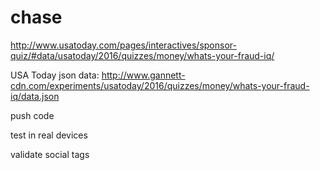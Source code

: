 # chase

http://www.usatoday.com/pages/interactives/sponsor-quiz/#data/usatoday/2016/quizzes/money/whats-your-fraud-iq/

USA Today json data: http://www.gannett-cdn.com/experiments/usatoday/2016/quizzes/money/whats-your-fraud-iq/data.json



push code

test in real devices

validate social tags


